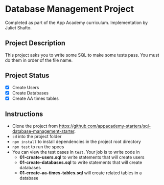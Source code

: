 # Database Management Project
Completed as part of the App Academy curriculum. Implementation by Juliet Shafto.

## Project Description
This project asks you to write some SQL to make some tests pass. You must do
them in order of the file name.

## Project Status
- [x] Create Users
- [x] Create Databases
- [x] Create AA times tables

## Instructions

* Clone the project from
  https://github.com/appacademy-starters/sql-database-management-starter.
* `cd` into the project folder
* `npm install` to install dependencies in the project root directory
* `npm test` to run the specs
* You can view the test cases in `test`. Your job is to write code in
  * **01-create-users.sql** to write statements that will create users
  * **01-create-databases.sql** to write statements that will create databases
  * **01-create-aa-times-tables.sql** will create related tables in a database
